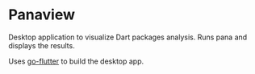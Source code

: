 # Panaview

Desktop application to visualize Dart packages analysis. Runs pana and displays the results.

Uses [go-flutter](https://github.com/go-flutter-desktop/go-flutter) to build the desktop app.
